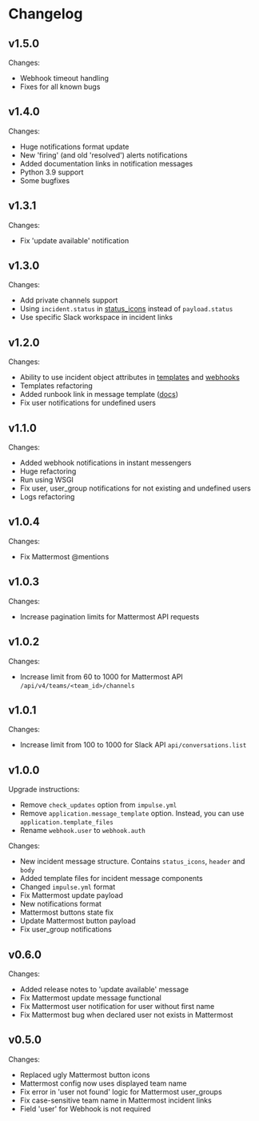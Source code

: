 # Changelog

## v1.5.0
Changes:
- Webhook timeout handling
- Fixes for all known bugs

## v1.4.0
Changes:
- Huge notifications format update
- New 'firing' (and old 'resolved') alerts notifications
- Added documentation links in notification messages
- Python 3.9 support
- Some bugfixes

## v1.3.1
Changes:
- Fix 'update available' notification

## v1.3.0
Changes:
- Add private channels support
- Using `incident.status` in [status_icons](https://github.com/DiTsi/impulse/blob/main/templates/slack_status_icons.j2) instead of `payload.status` 
- Use specific Slack workspace in incident links

## v1.2.0
Changes:
- Ability to use incident object attributes in [templates](https://docs.impulse.bot/latest/templates/) and [webhooks](https://docs.impulse.bot/latest/webhooks/)
- Templates refactoring
- Added runbook link in message template ([docs](https://docs.impulse.bot/latest/templates/#source-and-runbook-links))
- Fix user notifications for undefined users

## v1.1.0
Changes:
- Added webhook notifications in instant messengers
- Huge refactoring
- Run using WSGI
- Fix user, user_group notifications for not existing and undefined users
- Logs refactoring

## v1.0.4
Changes:
- Fix Mattermost @mentions

## v1.0.3
Changes:
- Increase pagination limits for Mattermost API requests

## v1.0.2
Changes:
- Increase limit from 60 to 1000 for Mattermost API `/api/v4/teams/<team_id>/channels`

## v1.0.1
Changes:
- Increase limit from 100 to 1000 for Slack API `api/conversations.list`

## v1.0.0
Upgrade instructions:
- Remove `check_updates` option from `impulse.yml`
- Remove `application.message_template` option. Instead, you can use `application.template_files`
- Rename `webhook.user` to `webhook.auth`

Changes:
- New incident message structure. Contains `status_icons`, `header` and `body`
- Added template files for incident message components
- Changed `impulse.yml` format
- Fix Mattermost update payload
- New notifications format
- Mattermost buttons state fix
- Update Mattermost button payload
- Fix user_group notifications

## v0.6.0
Changes:
- Added release notes to 'update available' message
- Fix Mattermost update message functional
- Fix Mattermost user notification for user without first name
- Fix Mattermost bug when declared user not exists in Mattermost 

## v0.5.0
Changes:
- Replaced ugly Mattermost button icons
- Mattermost config now uses displayed team name
- Fix error in 'user not found' logic for Mattermost user_groups
- Fix case-sensitive team name in Mattermost incident links
- Field 'user' for Webhook is not required

